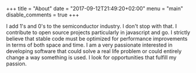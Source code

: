 +++
title = "About"
date = "2017-09-12T21:49:20+02:00"
menu = "main"
disable_comments = true
+++

I add 1's and 0's to the semiconductor industry. I don't stop with that. I contribute to open source projects particularly in javascript and go. I strictly believe that stable code must be optimized for performance improvements in terms of both space and time. I am a very passionate interested in developing software that could solve a real life problem or could entirely change a way something is used. I look for opportunities that fulfill my passion.

